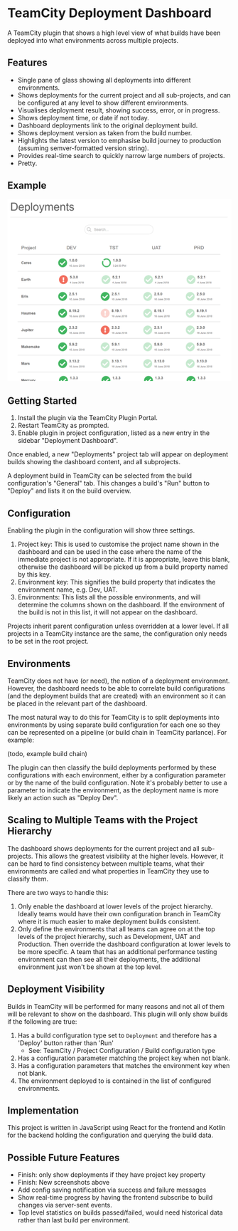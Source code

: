 TeamCity Deployment Dashboard
=============================

A TeamCity plugin that shows a high level view of what builds have been deployed into what environments across multiple projects.

Features
--------

* Single pane of glass showing all deployments into different environments.
* Shows deployments for the current project and all sub-projects, and can be configured at any level to show different environments.
* Visualises deployment result, showing success, error, or in progress.
* Shows deployment time, or date if not today.
* Dashboard deployments link to the original deployment build.
* Shows deployment version as taken from the build number.
* Highlights the latest version to emphasise build journey to production (assuming semver-formatted version string).
* Provides real-time search to quickly narrow large numbers of projects.
* Pretty.


Example
-------

<img src="screenshot.png" width="734"/>


Getting Started
---------------

1. Install the plugin via the TeamCity Plugin Portal.
2. Restart TeamCity as prompted.
3. Enable plugin in project configuration, listed as a new entry in the sidebar "Deployment Dashboard".

Once enabled, a new "Deployments" project tab will appear on deployment builds showing the dashboard content, and all subprojects.

A deployment build in TeamCity can be selected from the build configuration's "General" tab. This changes a build's "Run" button to "Deploy" and lists it on the build overview.




Configuration
-------------

Enabling the plugin in the configuration will show three settings.

1. Project key: This is used to customise the project name shown in the dashboard and can be used in the case where the name of the immediate project is not appropriate. If it is appropriate, leave this blank, otherwise the dashboard will be picked up from a build property named by this key.
2. Environment key: This signifies the build property that indicates the environment name, e.g. Dev, UAT.
3. Environments: This lists all the possible environments, and will determine the columns shown on the dashboard. If the environment of the build is not in this list, it will not appear on the dashboard.

Projects inherit parent configuration unless overridden at a lower level. If all projects in a TeamCity instance are the same, the configuration only needs to be set in the root project.


Environments
------------

TeamCity does not have (or need), the notion of a deployment environment. However, the dashboard needs to be able to correlate build configurations (and the deployment builds that are created) with an environment so it can be placed in the relevant part of the dashboard.

The most natural way to do this for TeamCity is to split deployments into environments by using separate build configuration for each one so they can be represented on a pipeline (or build chain in TeamCity parlance). For example:

(todo, example build chain)

The plugin can then classify the build deployments performed by these configurations with each environment, either by a configuration parameter or by the name of the build configuration. Note it's probably better to use a parameter to indicate the environment, as the deployment name is more likely an action such as "Deploy Dev".


Scaling to Multiple Teams with the Project Hierarchy
----------------------------------------------------

The dashboard shows deployments for the current project and all sub-projects. This allows the greatest visibility at the higher levels. However, it can be hard to find consistency between multiple teams, what their environments are called and what properties in TeamCity they use to classify them.

There are two ways to handle this:

1. Only enable the dashboard at lower levels of the project hierarchy. Ideally teams would have their own configuration branch in TeamCity where it is much easier to make deployment builds consistent.
2. Only define the environments that all teams can agree on at the top levels of the project hierarchy, such as Development, UAT and Production. Then override the dashboard configuration at lower levels to be more specific. A team that has an additional performance testing environment can then see all their deployments, the additional environment just won't be shown at the top level.


Deployment Visibility
---------------------

Builds in TeamCity will be performed for many reasons and not all of them will be relevant to show on the dashboard. This plugin will only show builds if the following are true:

1. Has a build configuration type set to `Deployment` and therefore has a 'Deploy' button rather than 'Run'
   * See: TeamCity / Project Configuration / Build configuration type
2. Has a configuration parameter matching the project key when not blank.
3. Has a configuration parameters that matches the environment key when not blank.
4. The environment deployed to is contained in the list of configured environments.


Implementation
--------------

This project is written in JavaScript using React for the frontend and Kotlin for the backend holding the configuration and querying the build data.


Possible Future Features
------------------------

* Finish: only show deployments if they have project key property
* Finish: New screenshots above
* Add config saving notification via success and failure messages
* Show real-time progress by having the frontend subscribe to build changes via server-sent events.
* Top level statistics on builds passed/failed, would need historical data rather than last build per environment.
